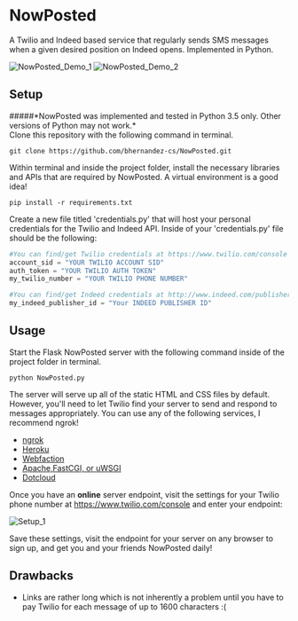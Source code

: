 # NowPosted
A Twilio and Indeed based service that regularly sends SMS messages when a given desired position on Indeed opens. Implemented in Python.

![NowPosted_Demo_1](http://i.imgur.com/dgaL2c2l.jpg) 
![NowPosted_Demo_2](http://i.imgur.com/pml4Vjml.png)

## Setup
#####\*NowPosted was implemented and tested in Python 3.5 only. Other versions of Python may not work.\*
<br />
Clone this repository with the following command in terminal.
```Shell
git clone https://github.com/bhernandez-cs/NowPosted.git
```
Within terminal and inside the project folder, install the necessary libraries and APIs that are required by NowPosted. A virtual environment is a good idea!
```Shell
pip install -r requirements.txt
```
Create a new file titled 'credentials.py' that will host your personal credentials for the Twilio and Indeed API. Inside of your 'credentials.py' file should be the following:
```Python
#You can find/get Twilio credentials at https://www.twilio.com/console
account_sid = "YOUR TWILIO ACCOUNT SID"
auth_token = "YOUR TWILIO AUTH TOKEN"
my_twilio_number = "YOUR TWILIO PHONE NUMBER"

#You can find/get Indeed credentials at http://www.indeed.com/publisher
my_indeed_publisher_id = "Your INDEED PUBLISHER ID"
```

## Usage
Start the Flask NowPosted server with the following command inside of the project folder in terminal.
```Shell
python NowPosted.py
```
The server will serve up all of the static HTML and CSS files by default. However, you'll need to let Twilio find your server to send and respond to messages appropriately. You can use any of the following services, I recommend ngrok!
<ul>
<li><a href="https://ngrok.com/">ngrok</a></li>
<li><a href="http://devcenter.heroku.com/articles/python">Heroku</a></li>
<li><a href="http://flask.pocoo.org/snippets/65/">Webfaction</a></li>
<li><a href="http://flask.pocoo.org/docs/deploying/">Apache,FastCGI, or uWSGI</a></li>
<li><a href="http://flask.pocoo.org/snippets/48/">Dotcloud</a></li>
</ul>

Once you have an <b>online</b> server endpoint, visit the settings for your Twilio phone number at https://www.twilio.com/console and enter your endpoint: 

![Setup_1](http://i.imgur.com/zxZOIzY.png)

Save these settings, visit the endpoint for your server on any browser to sign up, and get you and your friends NowPosted daily!

## Drawbacks
 <ul>
 <li>Links are rather long which is not inherently a problem until you have to pay Twilio for each message of up to 1600 characters :(</li>
</ul>
